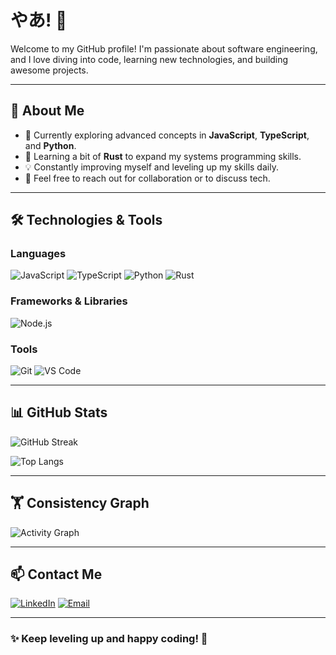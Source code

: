 # やあ! 👋

Welcome to my GitHub profile! I'm passionate about software engineering, and I love diving into code, learning new technologies, and building awesome projects.

---

## 🚀 About Me
- 🔭 Currently exploring advanced concepts in **JavaScript**, **TypeScript**, and **Python**.
- 🌱 Learning a bit of **Rust** to expand my systems programming skills.
- 💡 Constantly improving myself and leveling up my skills daily.
- 💬 Feel free to reach out for collaboration or to discuss tech.

---

## 🛠️ Technologies & Tools

### Languages
![JavaScript](https://img.shields.io/badge/JavaScript-F7DF1E?style=for-the-badge&logo=javascript&logoColor=black)
![TypeScript](https://img.shields.io/badge/TypeScript-3178C6?style=for-the-badge&logo=typescript&logoColor=white)
![Python](https://img.shields.io/badge/Python-3776AB?style=for-the-badge&logo=python&logoColor=white)
![Rust](https://img.shields.io/badge/Rust-000000?style=for-the-badge&logo=rust&logoColor=white)

### Frameworks & Libraries
![Node.js](https://img.shields.io/badge/Node.js-339933?style=for-the-badge&logo=nodedotjs&logoColor=white)

### Tools
![Git](https://img.shields.io/badge/Git-F05032?style=for-the-badge&logo=git&logoColor=white)
![VS Code](https://img.shields.io/badge/VS%20Code-007ACC?style=for-the-badge&logo=visualstudiocode&logoColor=white)

---

## 📊 GitHub Stats

![GitHub Streak](https://streak-stats.demolab.com?user=visionsPercosits&theme=tokyonight&hide_border=true&date_format=M%20j%5B%2C%20Y%5D)

![Top Langs](https://github-readme-stats.vercel.app/api/top-langs/?username=visionsPercosits&layout=compact&theme=tokyonight&hide_border=true)

---

## 🏋️ Consistency Graph

![Activity Graph](https://github-readme-activity-graph.cyclic.app/graph?username=visionsPercosits&theme=tokyo-night&hide_border=true)

---


## 📫 Contact Me

[![LinkedIn](https://img.shields.io/badge/LinkedIn-0A66C2?style=for-the-badge&logo=linkedin&logoColor=white)](https://linkedin.com/in/your-profile)
[![Email](https://img.shields.io/badge/Email-D14836?style=for-the-badge&logo=gmail&logoColor=white)](mailto:your-email@example.com)

---

### ✨ Keep leveling up and happy coding! 🚀
